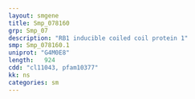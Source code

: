```yaml
---
layout: smgene
title: Smp_078160
grp: Smp_07
description: "RB1 inducible coiled coil protein 1"
smp: Smp_078160.1
uniprot: "G4M0E8"
length:   924
cdd: "cl11043, pfam10377"
kk: ns
categories: sm
---
```

